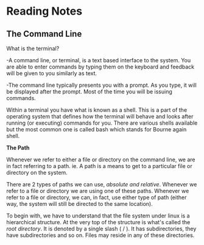 # Reading Notes
## The Command Line
What is the terminal?

-A command line, or terminal, is a text based interface to the system. You are able to enter commands by typing them on the keyboard and feedback will be given to you similarly as text.

-The command line typically presents you with a prompt. As you type, it will be displayed after the prompt. Most of the time you will be issuing commands. 

Within a terminal you have what is known as a shell. This is a part of the operating system that defines how the terminal will behave and looks after running (or executing) commands for you. There are various shells available but the most common one is called bash which stands for Bourne again shell. 

**The Path**

Whenever we refer to either a file or directory on the command line, we are in fact referring to a path. ie. A path is a means to get to a particular file or directory on the system.

There are 2 types of paths we can use, *absolute and relative*. Whenever we refer to a file or directory we are using one of these paths. Whenever we refer to a file or directory, we can, in fact, use either type of path (either way, the system will still be directed to the same location).

To begin with, we have to understand that the file system under linux is a hierarchical structure. At the very top of the structure is what's called the *root directory*. It is denoted by a single slash ( / ). It has subdirectories, they have subdirectories and so on. Files may reside in any of these directories.
